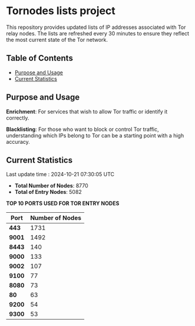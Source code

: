 # Tornodes lists project

This repository provides updated lists of IP addresses associated with Tor relay nodes. The lists are refreshed every 30 minutes to ensure they reflect the most current state of the Tor network.

## Table of Contents

- [Purpose and Usage](#purpose-and-usage)
- [Current Statistics](#current-statistics)


## Purpose and Usage

**Enrichment**: For services that wish to allow Tor traffic or identify it correctly.

**Blacklisting**: For those who want to block or control Tor traffic, understanding which IPs belong to Tor can be a starting point with a high accuracy.

## Current Statistics

Last update time : 2024-10-21 07:30:05 UTC

- **Total Number of Nodes**: 8770
- **Total of Entry Nodes**: 5082

**TOP 10 PORTS USED FOR TOR ENTRY NODES**

| **Port** | **Number of Nodes** |
|------|-----------------|
| **443**   | 1731  |
| **9001**   | 1492  |
| **8443**   | 140  |
| **9000**   | 133  |
| **9002**   | 107  |
| **9100**   | 77  |
| **8080**   | 73  |
| **80**   | 63  |
| **9200**   | 54  |
| **9300**   | 53  |


